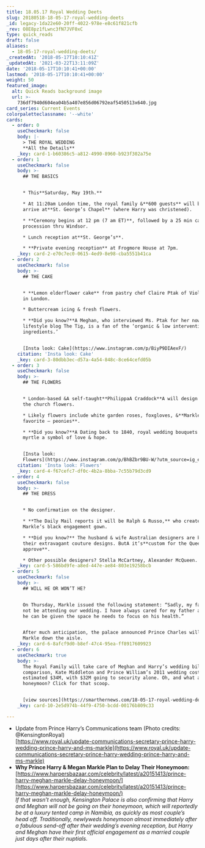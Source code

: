 ```yaml
---
title: 18.05.17 Royal Wedding Deets
slug: 20180518-18-05-17-royal-wedding-deets
_id: legacy-1da22e60-20ff-4022-978e-e8c61f821cfb
_rev: O8E8pz1fLwnc3fN7JVF0xC
type: quick_reads
draft: false
aliases:
  - 18-05-17-royal-wedding-deets/
_createdAt: '2018-05-17T10:10:41Z'
_updatedAt: '2021-03-22T13:11:09Z'
date: '2018-05-17T10:10:41+00:00'
lastmod: '2018-05-17T10:10:41+00:00'
weight: 50
featured_image:
  alt: Quick Reads background image
  url: >-
    736df7940d604ea04b5a407e856d06792eaf5450513x640.jpg
card_series: Current Events
colorpaletteclassname: '--white'
cards:
  - order: 0
    useCheckmark: false
    body: |-
      > THE ROYAL WEDDING  
      **All the Details**
    _key: card-1-b60386c5-a812-4990-8960-b923f302a75e
  - order: 1
    useCheckmark: false
    body: >-
      ## THE BASICS


      * This**Saturday, May 19th.**

      * At 11:20am London time, the royal family &**600 guests** will begin to
      arrive at**St. George’s Chapel** (where Harry was christened).

      * **Ceremony begins at 12 pm (7 am ET)**, followed by a 25 min carriage
      procession thru Windsor.

      * Lunch reception at**St. George’s**.

      * **Private evening reception** at Frogmore House at 7pm.
    _key: card-2-e70c7ec0-0615-4ed9-8e98-cba5551b41ca
  - order: 2
    useCheckmark: false
    body: >-
      ## THE CAKE


      * **Lemon elderflower cake** from pastry chef Claire Ptak of Violet Cakes
      in London.

      * Buttercream icing & fresh flowers.

      * **Did you know?**A Meghan, who interviewed Ms. Ptak for her now-defunct
      lifestyle blog The Tig, is a fan of the ‘organic & low intervention
      ingredients.’


      [Insta look: Cake](https://www.instagram.com/p/BiyP9DIAexF/)
    citation: 'Insta look: Cake'
    _key: card-3-80dbb3ec-d57a-4a54-848c-8ce64cefd05b
  - order: 3
    useCheckmark: false
    body: >-
      ## THE FLOWERS


      * London-based &A self-taught**PhilippaA Craddock**A will design all of
      the church flowers.

      * Likely flowers include white garden roses, foxgloves, &**Markle’s
      favorite – peonies**.

      * **Did you know?**A Dating back to 1840, royal wedding bouquets include
      myrtle a symbol of love & hope.


      [Insta look:
      Flowers](https://www.instagram.com/p/BhBZbr9BU-W/?utm_source=ig_embed)
    citation: 'Insta look: Flowers'
    _key: card-4-f67cefc7-df0c-4b2a-8bba-7c55b79d3cd9
  - order: 4
    useCheckmark: false
    body: >-
      ## THE DRESS


      * No confirmation on the designer.

      * **The Daily Mail reports it will be Ralph & Russo,** who created
      Markle’s black engagement gown.

      * **Did you know?** The husband & wife Australian designers are known for
      their extravagant couture designs. ButA it’s**custom for the Queen to
      approve**.

      * Other possible designers? Stella McCartney, Alexander McQueen.
    _key: card-5-586bd9fe-a8ed-447e-ae84-803e19258bcb
  - order: 5
    useCheckmark: false
    body: >-
      ## WILL HE OR WON’T HE?


      On Thursday, Markle issued the following statement: “Sadly, my father will
      not be attending our wedding. I have always cared for my father and hope
      he can be given the space he needs to focus on his health.”


      After much anticipation, the palace announced Prince Charles will walk
      Markle down the aisle.
    _key: card-6-8afcf9d0-b8ef-47c4-95ea-ff8917609923
  - order: 6
    useCheckmark: true
    body: >-
      The Royal Family will take care of Meghan and Harry’s wedding bill. For
      comparison, Kate Middleton and Prince William’s 2011 wedding cost an
      estimated $34M, with $32M going to security alone. Oh, and what about the
      honeymoon? Click for that scoop.


      [view sources](https://smarthernews.com/18-05-17-royal-wedding-deets/)
    _key: card-10-2e5d974b-44f9-4750-bcdd-00176b809c33

---
```

* Update from Prince Harry’s Communications team (Photo credits: @KensingtonRoyal)  
[https://www.royal.uk/update-communications-secretary-prince-harry-wedding-prince-harry-and-ms-markle](https://www.royal.uk/update-communications-secretary-prince-harry-wedding-prince-harry-and-ms-markle)
* **Why Prince Harry & Megan Markle Plan to Delay Their Honeymoon:**  
[https://www.harpersbazaar.com/celebrity/latest/a20151413/prince-harry-meghan-markle-delay-honeymoon/](https://www.harpersbazaar.com/celebrity/latest/a20151413/prince-harry-meghan-markle-delay-honeymoon/)  
_If that wasn’t enough, Kensington Palace is also confirming that Harry and Meghan will not be going on their honeymoon, which will reportedly be at a luxury tented camp in Namibia, as quickly as most couple’s head off. Traditionally, newlyweds honeymoon almost immediately after a fabulous send-off after their wedding’s evening reception, but Harry and Meghan have their first official engagement as a married couple just days after their nuptials._